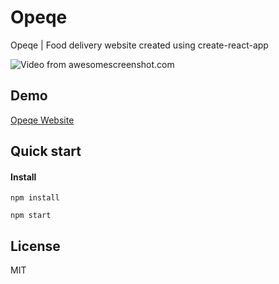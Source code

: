 # Opeqe

Opeqe | Food delivery website created using create-react-app 

![Video from awesomescreenshot.com](https://awevideo.s3.amazonaws.com/video-252468-e94d58e5ecd8d6b358c52b4d6244aa9a_960x540.jpg?X-Amz-Algorithm=AWS4-HMAC-SHA256&X-Amz-Credential=AKIAJSCJQ2NM3XLFPVKA%2F20200622%2Fus-east-1%2Fs3%2Faws4_request&X-Amz-Date=20200622T154042Z&X-Amz-Expires=86400&X-Amz-SignedHeaders=host&X-Amz-Signature=6d1fcf1fa4f938c4d78ef2a6f6b2a92fd37c311e18945ed54b96aa080acd67e2) 

## Demo

[Opeqe Website](http://demo.afracode.com/opeqe/#/)

## Quick start

#### Install

`npm install`

`npm start`

## License

MIT
